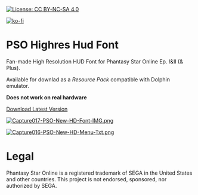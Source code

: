 [![License: CC BY-NC-SA 4.0](https://img.shields.io/badge/License-CC%20BY--NC--SA%204.0-lightgrey.svg)](https://creativecommons.org/licenses/by-nc-sa/4.0/)

[![ko-fi](https://www.ko-fi.com/img/githubbutton_sm.svg)](https://ko-fi.com/T6T416DT1)

# PSO Highres Hud Font
Fan-made High Resolution HUD Font for Phantasy Star Online Ep. I&II (& Plus).

Available for downlad as a _Resource Pack_ compatible with Dolphin emulator.

__Does not work on real hardware__

[Download Latest Version](https://github.com/eleriaqueen/pso-highres-hud-font-resource-pack/releases)

[![Capture017-PSO-New-HD-Font-IMG.png](https://i.postimg.cc/bNvj6zrD/Capture017-PSO-New-HD-Font-IMG.png)](https://postimg.cc/Cd9t5pjS)

[![Capture016-PSO-New-HD-Menu-Txt.png](https://i.postimg.cc/k4Wh1SNF/Capture016-PSO-New-HD-Menu-Txt.png)](https://postimg.cc/tZC57YMY)

# Legal
Phantasy Star Online is a registered trademark of SEGA in the United States and other countries.
This project is not endorsed, sponsored, nor authorized by SEGA.
